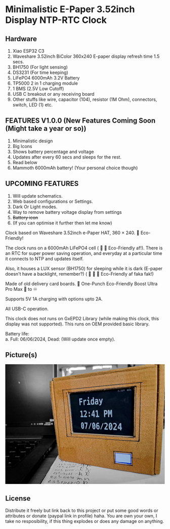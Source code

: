 
# Minimalistic E-Paper 3.52inch Display NTP-RTC Clock

## Hardware
1. Xiao ESP32 C3
2. Waveshare 3.52inch BiColor 360x240 E-paper display refresh time 1.5 secs.
3. BH1750 (For light sensing)
4. DS3231 (For time keeping)
5. LiFePO4 6000mAh 3.2V Battery
6. TP5000 2 in 1 charging module
7. 1 BMS (2.5V Low Cutoff)
8. USB C breakout or any receiving board
9. Other stuffs like wire, capacitor (104), resistor (1M Ohm), connectors, switch, LED (1) etc.

## FEATURES V1.0.0 (New Features Coming Soon (Might take a year or so))
1. Minimalistic design
2. Big Icons
3. Shows battery percentage and voltage
4. Updates after every 60 secs and sleeps for the rest.
5. Read below
6. Mammoth 6000mAh battery! (Your personal choice though)
   
## UPCOMING FEATURES
1. Will update schematics.
2. Web based configurations or Settings.
3. Dark Or Light modes.
4. Way to remove battery voltage display from settings
5. ~~Battery icon~~
6. (If you can optimise it further then let me know)
   
Clock based on Waveshare 3.52inch e-Paper HAT, 360 × 240. :leaves: Eco-Friendly!

The clock runs on a 6000mAh LiFePO4 cell ( :leaves: :leaves: Eco-Friendly af!). There is an RTC for super power saving operation, and everyday at a particular time it connects to NTP and updates itself. 

Also, it houses a LUX sensor (BH1750) for sleeping while it is dark (E-paper doesn't have a backlight, remember?) ( :leaves: :leaves: :leaves: Eco-Friendly af faka fak!)

Made of old delivery card boards. :exploding_head: One-Punch Eco-Friendly Boost Ultra Pro Max :leaves: to :infinity:

Supports 5V 1A charging with options upto 2A.

All USB-C operation.

This clock does not runs on GxEPD2 Library (while making this clock, this display was not supported). This runs on OEM provided basic library.

Battery life: <br>
a. Full: 06/06/2024, Dead: (Will update once empty).

## Picture(s)

![Clock](https://github.com/KamadoTanjiro-beep/E-Paper-Display-NTP-Clock/blob/main/src/epdClock.jpg)


## License

Distribute it freely but link back to this project or put some good words or attributes or donate (paypal link in profile) haha. You are own your own, I take no resposibility, if this thing explodes or does any damage on anything.

